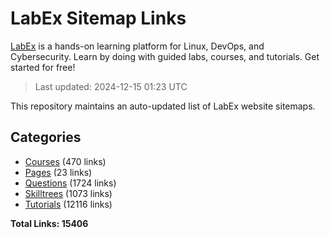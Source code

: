 # LabEx Sitemap Links

[LabEx](https://labex.io) is a hands-on learning platform for Linux, DevOps, and Cybersecurity. Learn by doing with guided labs, courses, and tutorials. Get started for free!

> Last updated: 2024-12-15 01:23 UTC

This repository maintains an auto-updated list of LabEx website sitemaps.

## Categories

- [Courses](sitemaps/courses.md) (470 links)
- [Pages](sitemaps/pages.md) (23 links)
- [Questions](sitemaps/questions.md) (1724 links)
- [Skilltrees](sitemaps/skilltrees.md) (1073 links)
- [Tutorials](sitemaps/tutorials.md) (12116 links)

**Total Links: 15406**

